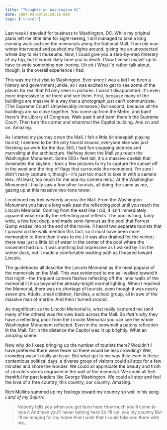 ```yaml
---
title: "Thoughts on Washington DC"
date: 2007-03-08T14:24:18.000
tags: ['travel']
---
```


Last week I traveled for business to Washington, DC. While my original plans left me little time for sight-seeing, I still managed to take a long evening walk and see the memorials along the National Mall. Then old man winter intervened and pushed my flights around, giving me an unexpected whole day to visit museums. Now, I could give you a step-by-step itinerary of my trip, but it would likely bore you to death. (Now I've set myself up to have to write something non-boring. Uh oh.) What I'd rather talk about, though, is the overall experience I had.

This was my first visit to Washington. Ever since I was a kid I've been a history and government junkie, so I was excited to get to see some of the places for real that I'd only seen in pictures. I wasn't disappointed. It's even more impressive to be there and see them. First, because many of the buildings are massive in a way that a photograph just can't communicate. (The Supreme Court? Unbelievably immense.) But second, because all the buildings are so close together. You come up from the Metro, and bam! there's the Library of Congress. Walk past it and bam! there's the Supreme Court. Then turn the corner and whammo! the Capitol building. And on and on. Amazing.

As I started my journey down the Mall, I felt a little bit sheepish playing tourist; I seemed to be the only tourist around, everyone else was just finishing up work for the day. Still, I had fun snapping pictures and marveling at the architecture. Halfway down the Mall you reach the Washington Monument. Some 500+ feet tall, it's a massive obelisk that dominates the skyline. I took a few pictures to try to capture the sunset off in the west and the ring of flags that surrounds the monument. I'm sure I didn't really capture it, though - it's just too much to take in with a camera lens. (At least, too much for me and my camera lens.) At the Washington Monument I finally saw a few other tourists, all doing the same as me, gazing up at this massive two-tone tower.

I continued my trek westerly across the Mall. From the Washington Monument you have a long walk past the reflecting pool until you reach the Lincoln Memorial. Coming from the east like I did, it isn't immediately apparent what exactly the reflecting pool reflects. The pool is long, fairly wide, a few feet deep, and made semi-famous as the pool that Forrest Gump wades into at the end of the movie. (I heard two separate tourists that I passed on the walk mention this fact, so it must have been more memorable to them than it was to me.) It was also drained for the winter; there was just a little bit of water in the center of the pool where the snowmelt had run. It was anything but impressive as I walked by it in the winter dusk, but it made a comfortable walking path as I headed toward Lincoln.

The guidebooks all describe the Lincoln Memorial as the most popular of the memorials on the Mall. This was evidenced to me as I walked toward it that night - the frequent camera flashes reflecting off the inner walls of the memorial lit it up beyond the already-bright normal lighting. When I reached the Memorial, there was no shortage of tourists, even though it was nearly seven pm. Adults, small children, families, a school group, all in awe of the massive man of marble. And then I turned around.

As magnificent as the Lincoln Memorial is, what really captured me (and many of the others) was the view back across the Mall. So _that's_ why they have a reflecting pool: from the Lincoln Memorial you can see the whole Washington Monument reflected. Even in the snowmelt a patchy reflection lit the Mall. Far in the distance the Capitol was lit up brightly. What an amazing scene.

Now why do I keep bringing up the number of tourists there? Wouldn't I have preferred there were fewer so there would be less crowding? Well, crowding wasn't really an issue. But what got to me was this: even in these contentious political days, a diverse group of visitors could all stop for a few minutes and share the wonder. We could all appreciate the beauty and truth of Lincoln's words engraved in the wall of the memorial. We could all feel thankful for past leaders like George Washington. We could all stop and feel the love of a free country, this country, _our_ country. Amazing.

Rich Mullins summed up my feelings toward my country so well in his song _Land of my Sojurn_:

> Nobody tells you when you get born here How much you'll come to love it And how you'll never belong here So I'll call you my country But I'll be longing for my home And I wish that I could take you there with me...
